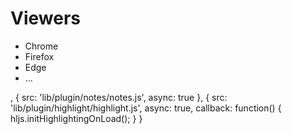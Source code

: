 # Viewers

- Chrome
- Firefox
- Edge
- ...

,
                    { src: 'lib/plugin/notes/notes.js', async: true },
                    { src: 'lib/plugin/highlight/highlight.js', async: true, callback: function() { hljs.initHighlightingOnLoad(); } }